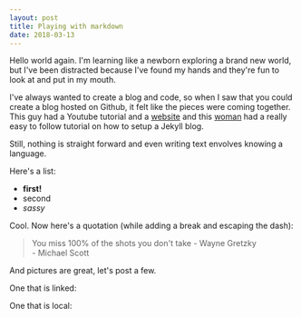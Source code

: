 ```yaml
---
layout: post
title: Playing with markdown
date: 2018-03-13
---
```


Hello world again. I'm learning like a newborn exploring a brand new world, but I've been
distracted because I've found my hands and they're fun to look at and put in my mouth.

I've always wanted to create a blog and code, so when I saw that you could create a blog 
hosted on Github, it felt like the pieces were coming together. This guy had a Youtube 
tutorial and a [website](https://evanwill.github.io/go-go-ghpages/) and this 
[woman](https://programminghistorian.org/lessons/building-static-sites-with-jekyll-github-pages)
had a really easy to follow tutorial on how to setup a Jekyll blog.

Still, nothing is straight forward and even writing text envolves knowing a language.

Here's a list:
- **first!**
- second
- *sassy*

Cool. Now here's a quotation (while adding a break and escaping the dash):
> You miss 100% of the shots you don't take - Wayne Gretzky<br />
\- Michael Scott

And pictures are great, let's post a few.

One that is linked:

One that is local:
 